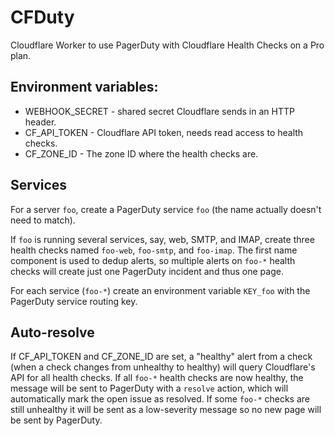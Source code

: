 # CFDuty

Cloudflare Worker to use PagerDuty with Cloudflare Health Checks on a Pro plan.

## Environment variables:

- WEBHOOK_SECRET - shared secret Cloudflare sends in an HTTP header.
- CF_API_TOKEN - Cloudflare API token, needs read access to health checks.
- CF_ZONE_ID - The zone ID where the health checks are.

## Services

For a server `foo`, create a PagerDuty service `foo` (the name actually
doesn't need to match).

If `foo` is running several services, say, web, SMTP, and IMAP, create
three health checks named `foo-web`, `foo-smtp`, and `foo-imap`. The
first name component is used to dedup alerts, so multiple alerts on
`foo-*` health checks will create just one PagerDuty incident and thus
one page.

For each service (`foo-*`) create an environment variable `KEY_foo`
with the PagerDuty service routing key.

## Auto-resolve

If CF_API_TOKEN and CF_ZONE_ID are set, a "healthy" alert from a check
(when a check changes from unhealthy to healthy) will query Cloudflare's
API for all health checks. If all `foo-*` health checks are now healthy,
the message will be sent to PagerDuty with a `resolve` action, which will
automatically mark the open issue as resolved. If some `foo-*` checks are
still unhealthy it will be sent as a low-severity message so no new page
will be sent by PagerDuty.
